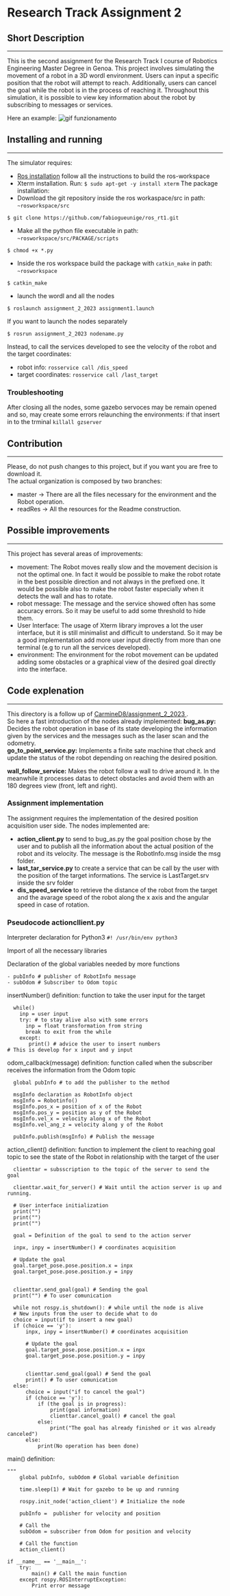 # Research Track Assignment 2

## Short Description
---------------------
This is the second assignment for the Research Track I course of Robotics Engineering Master Degree in Genoa.
This project involves simulating the movement of a robot in a 3D wordl environment. Users can input a specific position that the robot will attempt to reach. Additionally, users can cancel the goal while the robot is in the process of reaching it. Throughout this simulation, it is possible to view key information about the robot by subscribing to messages or services.

Here an example:
![gif funzionamento](https://media.giphy.com/media/v1.Y2lkPTc5MGI3NjExdG9ydG1zbzU2MnUxdmFkdGt5ZjFheWk4ZzFlZ3dqd2hxeHd3MWd1OSZlcD12MV9pbnRlcm5hbF9naWZfYnlfaWQmY3Q9Zw/wPymwQwoxHJQOBmrak/giphy-downsized-large.gif)

## Installing and running
-------------------------
The simulator requires:
* [Ros installation](https://wiki.ros.org/ROS/Installation) follow all the instructions to build the ros-workspace
* Xterm installation. Run:
`$ sudo apt-get -y install xterm`
The package installation:
* Download the git repository inside the ros workaspace/src
in path: `~rosworkspace/src`
```
$ git clone https://github.com/fabiogueunige/ros_rt1.git
```
* Make all the python file executable
in path: `~rosworkspace/src/PACKAGE/scripts`
```
$ chmod +x *.py
```
* Inside the ros workspace build the package with `catkin_make`
in path: `~rosworkspace`
```
$ catkin_make
```
* launch the wordl and all the nodes
```
$ roslaunch assignment_2_2023 assignment1.launch
```
If you want to launch the nodes separately
```
$ rosrun assignment_2_2023 nodename.py
```
Instead, to call the services developed to see the velocity of the robot and the target coordinates:
* robot info: `rosservice call /dis_speed`
* target coordinates: `rosservice call /last_target`

### Troubleshooting
After closing all the nodes, some gazebo servoces may be remain opened and so, may create some errors relaunching the environments:
if that insert in to the trminal `killall gzserver`

## Contribution
---------------
Please, do not push changes to this project, but if you want you are free to download it.  
The actual organization is composed by two branches:
* master -> There are all the files necessary for the environment and the Robot operation.
* readRes -> All the resources for the Readme construction.

## Possible improvements
------------------------
This project has several areas of improvements:
* movement: The Robot moves really slow and the movement decision is not the optimal one. In fact it would be possible to make the robot rotate in the best possible direction and not always in the prefixed one. It would be possible also to make the robot faster especially when it detects the wall and has to rotate.
* robot message: The message and the service showed often has some accuracy errors. So it may be useful to add some threshold to hide them.
* User Interface: The usage of Xterm library improves a lot the user interface, but it is still minimalist and difficult to understand. So it may be a good implementation add more user input directly from more than one terminal (e.g to run all the services developed).
* environment: The environment for the robot movement can be updated adding some obstacles or a graphical view of the desired goal directly into the interface.

## Code explenation
-------------------
This directory is a follow up of [CarmineD8/assignment_2_2023
](https://github.com/CarmineD8/assignment_2_2023.git).  
So here a fast introduction of the nodes already implemented:
**bug_as.py:** Decides the robot operation in base of its state developing the information given by the services and the messages such as the laser scan and the odometry.  
**go_to_point_service.py:** Implements a finite sate machine that check and update the status of the robot depending on reaching the desired position. 
 
 **wall_follow_service:** Makes the robot follow a wall to drive around it. In the meanwhile it processes datas to detect obstacles and avoid them with an 180 degrees view (front, left and right).

### Assignment implementation
The assignment requires the implementation of the desired position acquisition user side.
The nodes implemented are:
* **action_client.py** to send to bug_as.py the goal position chose by the user and to publish all the information about the actual position of the robot and its velocity. The message is the RobotInfo.msg inside the msg folder.
*  **last_tar_service.py** to create a service that can be call by the user with the position of the target informations. The service is LastTarget.srv inside the srv folder
*  **dis_speed_service** to retrieve the distance of the robot from the target and the avarage speed of the robot along the x axis and the angular speed in case of rotation.

### Pseudocode actioncllient.py
Interpreter declaration for Python3
`#! /usr/bin/env python3`

Import of all the necessary libraries

Declaration of the global variables needed by more functions
```
- pubInfo # publisher of RobotInfo message
- subOdom # Subscriber to Odom topic
```
insertNumber() definition:
  function to take the user input for the target
```
  while()
    inp = user input
    try: # to stay alive also with some errors
      inp = float transformation from string
      break to exit from the while
    except:
       print() # advice the user to insert numbers
# This is develop for x input and y input 
```
odom_callback(message) definition:
  function called when the subscriber receives the information from the Odom topic
```
  global pubInfo # to add the publisher to the method

  msgInfo declaration as RobotInfo object
  msgInfo = Robotinfo()
  msgInfo.pos_x = position of x of the Robot
  msgInfo.pos_y = position as y of the Robot
  msgInfo.vel_x = velocity along x of the Robot
  msgInfo.vel_ang_z = velocity along y of the Robot
 
  pubInfo.publish(msgInfo) # Publish the message
```
action_client() definition:
  function to implement the client to reaching goal topic to see the state of the Robot in relationship with the target of the user
```
  clienttar = subsscription to the topic of the server to send the goal

  clienttar.wait_for_server() # Wait until the action server is up and running.
  
  # User interface initialization
  print("")
  print("")
  print("")

  goal = Definition of the goal to send to the action server
 
  inpx, inpy = insertNumber() # coordinates acquisition
  
  # Update the goal
  goal.target_pose.pose.position.x = inpx
  goal.target_pose.pose.position.y = inpy
  
  
  clienttar.send_goal(goal) # Sending the goal
  print("") # To user comunication
  
  while not rospy.is_shutdown(): # while until the node is alive
  # New inputs from the user to decide what to do
  choice = input(if to insert a new goal)
  if (choice == 'y'):
      inpx, inpy = insertNumber() # coordinates acquisition
  
      # Update the goal
      goal.target_pose.pose.position.x = inpx
      goal.target_pose.pose.position.y = inpy
  
      
      clienttar.send_goal(goal) # Send the goal
      print() # To user comunication
  else:
      choice = input("if to cancel the goal")
      if (choice == 'y'):
          if (the goal is in progress):
              print(goal information)
              clienttar.cancel_goal() # cancel the goal
          else:
              print("The goal has already finished or it was already canceled")
      else:
          print(No operation has been done)
```
main() definition:
```
"""
    global pubInfo, subOdom # Global variable definition
    
    time.sleep(1) # Wait for gazebo to be up and running

    rospy.init_node('action_client') # Initialize the node
 
    pubInfo =  publisher for velocity and position

    # Call the 
    subOdom = subscriber from Odom for position and velocity

    # Call the function
    action_client()

if __name__ == '__main__':
    try:
        main() # Call the main function
    except rospy.ROSInterruptException:
        Print error message
```
  







